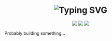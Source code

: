<h1 align="center">
  <img src="https://readme-typing-svg.herokuapp.com?font=Fira+Code&size=28&pause=1000&color=00F7FF&center=true&vCenter=true&width=800&lines=Hi%2C+I'm+Tianyi+Evans+Gu;" alt="Typing SVG" />
</h1>

<p align="center">
  <img src="https://img.shields.io/badge/Penn-%'29-blue?style=for-the-badge" />
  <img src="https://img.shields.io/badge/Data%20Science-ML%20%26%20AI-critical?style=for-the-badge&logo=python" />
  <img src="https://img.shields.io/badge/Wolfram%20-Research-red?style=for-the-badge&logo=wolfram" />
</p>

Probably building something...

